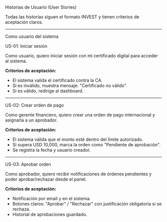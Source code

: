  Historias de Usuario (User Stories)

Todas las historias siguen el formato INVEST y tienen criterios de aceptación claros.

---

Como usuario del sistema

US-01: Iniciar sesión

Como usuario, quiero iniciar sesión con mi certificado digital para acceder al sistema.

**Criterios de aceptación:**
- El sistema valida el certificado contra la CA.
- Si es inválido, muestra mensaje: "Certificado no válido".
- Si es válido, redirige al dashboard.

---

 US-02: Crear orden de pago

Como gerente financiero, quiero crear una orden de pago internacional y asignarla a un aprobador.

**Criterios de aceptación:**
- El sistema valida que el monto esté dentro del límite autorizado.
- Si supera USD 10,000, marca la orden como "Pendiente de aprobación".
- Se registra la fecha y usuario creador.

---

US-03: Aprobar orden

Como aprobador, quiero recibir notificaciones de órdenes pendientes y poder aprobar/rechazar desde el panel.

**Criterios de aceptación:**
- Notificación por email y en el sistema.
- Botones claros: "Aprobar" / "Rechazar" con justificación obligatoria si se rechaza.
- Historial de aprobaciones guardado.
